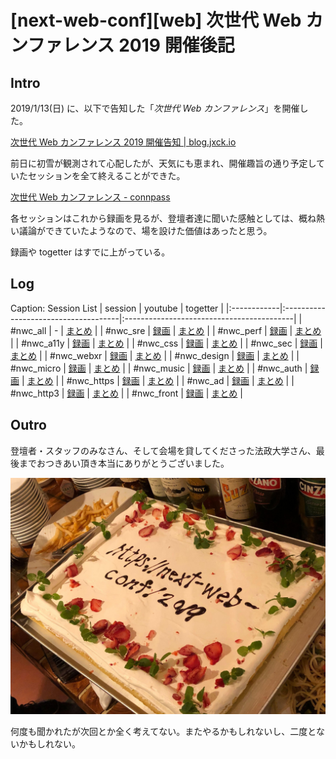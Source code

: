 # [next-web-conf][web] 次世代 Web カンファレンス 2019 開催後記

## Intro

2019/1/13(日) に、以下で告知した「*次世代 Web カンファレンス*」を開催した。

[次世代 Web カンファレンス 2019 開催告知 | blog.jxck.io](https://blog.jxck.io/entries/2018-09-15/next-web-conf-2019.html)

前日に初雪が観測されて心配したが、天気にも恵まれ、開催趣旨の通り予定していたセッションを全て終えることができた。

[次世代 Web カンファレンス - connpass](https://nextwebconf.connpass.com/event/103056/)

各セッションはこれから録画を見るが、登壇者達に聞いた感触としては、概ね熱い議論ができていたようなので、場を設けた価値はあったと思う。

録画や togetter はすでに上がっている。


## Log

Caption: Session List
| session     | youtube                              | togetter                                  |
|:------------|:-------------------------------------|:------------------------------------------|
| #nwc_all    | -                                    | [まとめ](https://togetter.com/li/1267054) |
| #nwc_sre    | [録画](https://youtu.be/HR1pcyQ_i3I) | [まとめ](https://togetter.com/li/1267067) |
| #nwc_perf   | [録画](https://youtu.be/nXvHsb3uCIw) | [まとめ](https://togetter.com/li/1267058) |
| #nwc_a11y   | [録画](https://youtu.be/omOFlnPUJIk) | [まとめ](https://togetter.com/li/1267057) |
| #nwc_css    | [録画](https://youtu.be/YxJ61YbbZmk) | [まとめ](https://togetter.com/li/1270529) |
| #nwc_sec    | [録画](https://youtu.be/nN73BNQyGW0) | [まとめ](https://togetter.com/li/1267061) |
| #nwc_webxr  | [録画](https://youtu.be/FP0XYBeP6T0) | [まとめ](https://togetter.com/li/1267059) |
| #nwc_design | [録画](https://youtu.be/2bXA0-usMB0) | [まとめ](https://togetter.com/li/1278305) |
| #nwc_micro  | [録画](https://youtu.be/vYlXYUOy9Ps) | [まとめ](https://togetter.com/li/1267066) |
| #nwc_music  | [録画](https://youtu.be/Xu9n_UG8Asg) | [まとめ](https://togetter.com/li/1277061) |
| #nwc_auth   | [録画](https://youtu.be/Xu9n_UG8Asg) | [まとめ](https://togetter.com/li/1267064) |
| #nwc_https  | [録画](https://youtu.be/_8dCa8wj8QY) | [まとめ](https://togetter.com/li/1268794) |
| #nwc_ad     | [録画](https://youtu.be/CBBh_qRYRcE) | [まとめ](https://togetter.com/li/1267063) |
| #nwc_http3  | [録画](https://youtu.be/BfwsIZ7VvyQ) | [まとめ](https://togetter.com/li/1268790) |
| #nwc_front  | [録画](https://youtu.be/ftqAyw8gYNQ) | [まとめ](https://togetter.com/li/1268792) |


## Outro

登壇者・スタッフのみなさん、そして会場を貸してくださった法政大学さん、最後までおつきあい頂き本当にありがとうございました。

![これからの Web について真剣に議論している](next-web-conf-cake.jpeg#500x375 "次世代 Web ケーキ")

何度も聞かれたが次回とか全く考えてない。またやるかもしれないし、二度とないかもしれない。